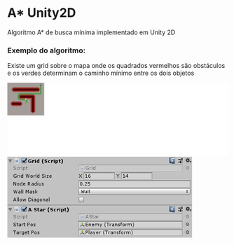<h1>A* Unity2D</h1>

<p>Algoritmo A* de busca mínima implementado em Unity 2D</p>

<h3>Exemplo do algoritmo:</h3>
<p>Existe um grid sobre o mapa onde os quadrados vermelhos são obstáculos e os verdes determinam o caminho mínimo entre os dois objetos</p>

<img src=example2.png>

<img src=example.png>
